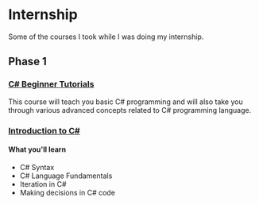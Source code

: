 # Internship

Some of the courses I took while I was doing my internship.

## Phase 1

### [C# Beginner Tutorials](https://dotnetcademy.net/CSharp/Beginner)

This course will teach you basic C# programming and will also take you through various advanced concepts related to C# programming language.


### [Introduction to C#](https://www.edx.org/course/introduction-to-c)

#### What you'll learn
* C# Syntax
* C# Language Fundamentals
* Iteration in C#
* Making decisions in C# code

